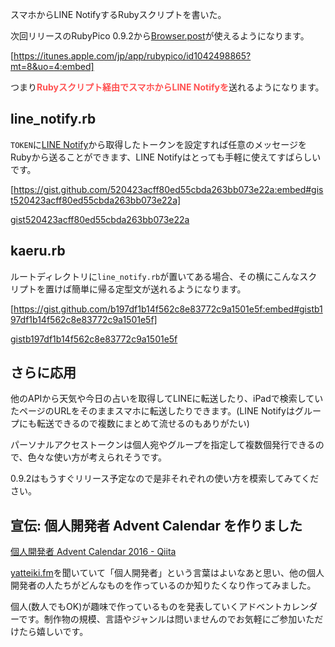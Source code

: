 スマホからLINE NotifyするRubyスクリプトを書いた。
<!-- 10328749687194400594 -->
次回リリースのRubyPico 0.9.2から[Browser.post](http://ongaeshi.hatenablog.com/entry/2016/11/13/005602)が使えるようになります。

[https://itunes.apple.com/jp/app/rubypico/id1042498865?mt=8&uo=4:embed]

つまり<b><span style="color: #ff5252">Rubyスクリプト経由でスマホからLINE Notifyを</span></b>送れるようになります。

## line_notify.rb
`TOKEN`に[LINE Notify](https://notify-bot.line.me/ja/)から取得したトークンを設定すれば任意のメッセージをRubyから送ることができます、LINE Notifyはとっても手軽に使えてすばらしいです。

[https://gist.github.com/520423acff80ed55cbda263bb073e22a:embed#gist520423acff80ed55cbda263bb073e22a]

[gist520423acff80ed55cbda263bb073e22a](https://gist.github.com/520423acff80ed55cbda263bb073e22a)

## kaeru.rb
ルートディレクトリに`line_notify.rb`が置いてある場合、その横にこんなスクリプトを置けば簡単に帰る定型文が送れるようになります。

[https://gist.github.com/b197df1b14f562c8e83772c9a1501e5f:embed#gistb197df1b14f562c8e83772c9a1501e5f]

[gistb197df1b14f562c8e83772c9a1501e5f](https://gist.github.com/b197df1b14f562c8e83772c9a1501e5f)

## さらに応用
他のAPIから天気や今日の占いを取得してLINEに転送したり、iPadで検索していたページのURLをそのままスマホに転送したりできます。(LINE Notifyはグループにも転送できるので複数にまとめて流せるのもありがたい)

パーソナルアクセストークンは個人宛やグループを指定して複数個発行できるので、色々な使い方が考えられそうです。

0.9.2はもうすぐリリース予定なので是非それぞれの使い方を模索してみてください。

## 宣伝: 個人開発者 Advent Calendar を作りました
[個人開発者 Advent Calendar 2016 - Qiita](http://qiita.com/advent-calendar/2016/individual-developer)

[yatteiki.fm](https://yatteiki.fm/)を聞いていて「個人開発者」という言葉はよいなあと思い、他の個人開発者の人たちがどんなものを作っているのか知りたくなり作ってみました。

個人(数人でもOK)が趣味で作っているものを発表していくアドベントカレンダーです。制作物の規模、言語やジャンルは問いませんのでお気軽にご参加いただけたら嬉しいです。
